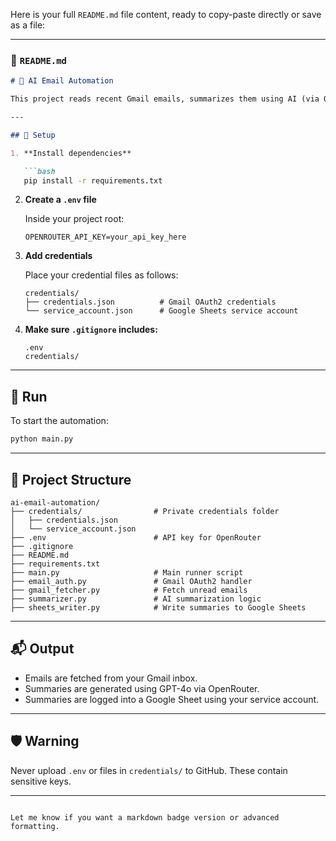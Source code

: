 Here is your full `README.md` file content, ready to copy-paste directly or save as a file:

---

### 📄 `README.md`

````markdown
# 📧 AI Email Automation

This project reads recent Gmail emails, summarizes them using AI (via OpenRouter), and logs the results into a Google Sheet.

---

## 🔧 Setup

1. **Install dependencies**

   ```bash
   pip install -r requirements.txt
````

2. **Create a `.env` file**

   Inside your project root:

   ```
   OPENROUTER_API_KEY=your_api_key_here
   ```

3. **Add credentials**

   Place your credential files as follows:

   ```
   credentials/
   ├── credentials.json          # Gmail OAuth2 credentials
   └── service_account.json      # Google Sheets service account
   ```

4. **Make sure `.gitignore` includes:**

   ```
   .env
   credentials/
   ```

---

## 🚀 Run

To start the automation:

```bash
python main.py
```

---

## 📁 Project Structure

```
ai-email-automation/
├── credentials/                # Private credentials folder
│   ├── credentials.json
│   └── service_account.json
├── .env                        # API key for OpenRouter
├── .gitignore
├── README.md
├── requirements.txt
├── main.py                     # Main runner script
├── email_auth.py               # Gmail OAuth2 handler
├── gmail_fetcher.py            # Fetch unread emails
├── summarizer.py               # AI summarization logic
├── sheets_writer.py            # Write summaries to Google Sheets
```

---

## 📬 Output

* Emails are fetched from your Gmail inbox.
* Summaries are generated using GPT-4o via OpenRouter.
* Summaries are logged into a Google Sheet using your service account.

---

## 🛡️ Warning

Never upload `.env` or files in `credentials/` to GitHub. These contain sensitive keys.

---

```

Let me know if you want a markdown badge version or advanced formatting.
```
